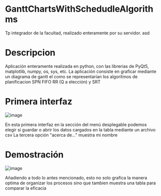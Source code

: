 # GanttChartsWithSchedudleAlgorithms
Tp integrador de la facultad, realizado enteramente por su servidor.
asd
# Descripcion
Aplicación enteramente realizada en python, con las librerias de PyQt5, matplotlib, numpy, os, sys, etc.
La aplicación consiste en graficar mediante un diagrama de gantt el como se representarían los algoritmos de planificacion SPN FIFO RR (Q a elección) y SRT


# Primera interfaz
![image](https://user-images.githubusercontent.com/94322853/205219334-0430dd4c-0850-4c64-8768-e584bee3c576.png)

En esta primera interfaz en la sección del menú desplegable podemos elegir si guardar o abrir los datos cargados en la tabla mediante un archivo csv
La tercera opción "acerca de..." muestra mi nombre

# Demostración

![image](https://user-images.githubusercontent.com/94322853/205220006-9cbdeeab-6d43-4166-a07f-9f305fbc8b88.png)

Añadiendo a todo lo antes mencionado, esto no solo grafica la manera optima de organizar los procesos sino que tambien muestra una tabla para comparar la eficacia
